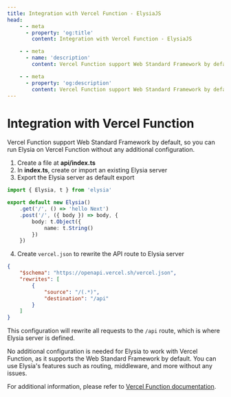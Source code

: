 ```yaml
---
title: Integration with Vercel Function - ElysiaJS
head:
    - - meta
      - property: 'og:title'
        content: Integration with Vercel Function - ElysiaJS

    - - meta
      - name: 'description'
        content: Vercel Function support Web Standard Framework by default, so you can run Elysia on Vercel Function without any additional configuration.

    - - meta
      - property: 'og:description'
        content: Vercel Function support Web Standard Framework by default, so you can run Elysia on Vercel Function without any additional configuration.
---
```


# Integration with Vercel Function

Vercel Function support Web Standard Framework by default, so you can run Elysia on Vercel Function without any additional configuration.

1. Create a file at **api/index.ts**
2. In **index.ts**, create or import an existing Elysia server
3. Export the Elysia server as default export

```typescript
import { Elysia, t } from 'elysia'

export default new Elysia()
    .get('/', () => 'hello Next')
    .post('/', ({ body }) => body, {
        body: t.Object({
            name: t.String()
        })
    })
```

4. Create `vercel.json` to rewrite the API route to Elysia server

```json
{
    "$schema": "https://openapi.vercel.sh/vercel.json",
    "rewrites": [
		{
			"source": "/(.*)",
			"destination": "/api"
		}
    ]
}
```

This configuration will rewrite all requests to the `/api` route, which is where Elysia server is defined.

No additional configuration is needed for Elysia to work with Vercel Function, as it supports the Web Standard Framework by default. You can use Elysia's features such as routing, middleware, and more without any issues.

For additional information, please refer to [Vercel Function documentation](https://vercel.com/docs/functions?framework=other).
